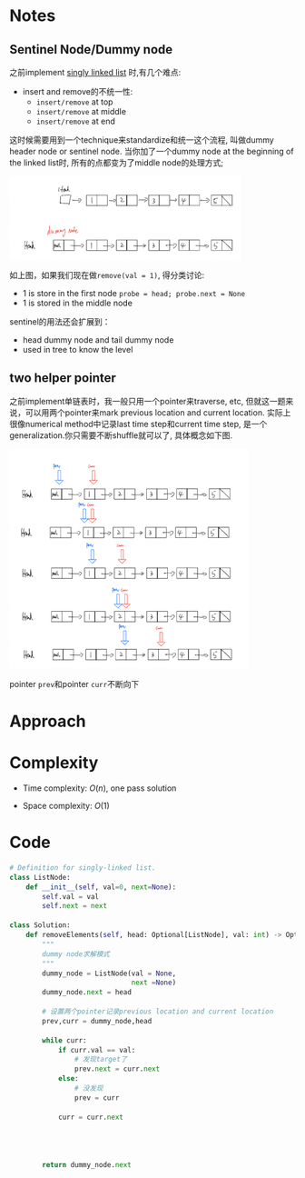 # Notes
## Sentinel Node/Dummy node
<!-- Describe your approach to solving the problem. -->
之前implement [singly linked list](/data%20structure%20implementaion/linked_list/SLinkedList.py) 时,有几个难点:
- insert and remove的不统一性:
  - `insert/remove` at top
  - `insert/remove` at middle
  - `insert/remove` at end

这时候需要用到一个technique来standardize和统一这个流程, 叫做dummy header node or sentinel node. 当你加了一个dummy node at the beginning of the linked list时, 所有的点都变为了middle node的处理方式;

![](./fig1.png)

如上图，如果我们现在做`remove(val = 1)`, 得分类讨论:
- 1 is store in the first node `probe = head; probe.next = None`
- 1 is stored in the middle node

sentinel的用法还会扩展到：
- head dummy node and tail dummy node
- used in tree to know the level


## two helper pointer
之前implement单链表时，我一般只用一个pointer来traverse, etc, 但就这一题来说，可以用两个pointer来mark previous location and current location. 实际上很像numerical method中记录last time step和current time step, 是一个generalization.你只需要不断shuffle就可以了, 具体概念如下图.

![](./fig2.png)

pointer `prev`和pointer `curr`不断向下

# Approach

# Complexity
- Time complexity: $O(n)$, one pass solution
<!-- Add your time complexity here, e.g. $$O(n)$$ -->

- Space complexity: $O(1)$
<!-- Add your space complexity here, e.g. $$O(n)$$ -->

# Code
```python
# Definition for singly-linked list.
class ListNode:
    def __init__(self, val=0, next=None):
        self.val = val
        self.next = next

class Solution:
    def removeElements(self, head: Optional[ListNode], val: int) -> Optional[ListNode]:
        """
        dummy node求解模式
        """
        dummy_node = ListNode(val = None,
                              next =None)
        dummy_node.next = head
        
        # 设置两个pointer记录previous location and current location
        prev,curr = dummy_node,head

        while curr:
            if curr.val == val:
                # 发现target了
                prev.next = curr.next
            else:
                # 没发现
                prev = curr
            
            curr = curr.next
            



        return dummy_node.next
```